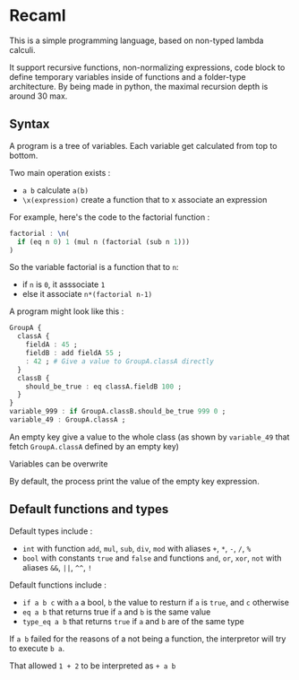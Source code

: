 # Recaml
This is a simple programming language, based on non-typed lambda calculi.

It support recursive functions, non-normalizing expressions, code block to define temporary variables inside of functions and a folder-type architecture.
By being made in python, the maximal recursion depth is around 30 max.


## Syntax

A program is a tree of variables.
Each variable get calculated from top to bottom.

Two main operation exists :
 - `a b` calculate `a(b)`
 - `\x(expression)` create a function that to x associate an expression

For example, here's the code to the factorial function :
```jl
factorial : \n(
  if (eq n 0) 1 (mul n (factorial (sub n 1)))
)
```
So the variable factorial is a function that to `n`:
 - if `n` is `0`, it asssociate `1`
 - else it associate `n*(factorial n-1)`

A program might look like this :
```jl
GroupA {
  classA {
    fieldA : 45 ;
    fieldB : add fieldA 55 ;
    : 42 ; # Give a value to GroupA.classA directly
  }
  classB {
    should_be_true : eq classA.fieldB 100 ;
  }
}
variable_999 : if GroupA.classB.should_be_true 999 0 ;
variable_49 : GroupA.classA ;
```

An empty key give a value to the whole class (as shown by `variable_49` that fetch `GroupA.classA` defined by an empty key)

Variables can be overwrite

By default, the process print the value of the empty key expression.

## Default functions and types

Default types include :
 - `int` with function `add`, `mul`, `sub`, `div`, `mod` with aliases `+`, `*`, `-`, `/`, `%`
 - `bool` with constants `true` and `false` and functions `and`, `or`, `xor`, `not` with aliases `&&`, `||`, `^^`, `!`

Default functions include :
 - `if a b c` with `a` a bool, `b` the value to resturn if `a` is `true`, and `c` otherwise
 - `eq a b` that returns true if `a` and `b` is the same value
 - `type_eq a b` that returns `true` if `a` and `b` are of the same type

If `a b` failed for the reasons of a not being a function, the interpretor will try to execute `b a`.

That allowed `1 + 2` to be interpreted as `+ a b`
